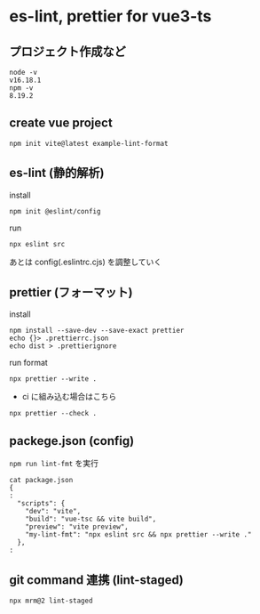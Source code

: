 # es-lint, prettier for vue3-ts

## プロジェクト作成など

```
node -v
v16.18.1
npm -v
8.19.2
```

## create vue project
```
npm init vite@latest example-lint-format
```

## es-lint (静的解析)
install
```
npm init @eslint/config
```
run
```
npx eslint src
```
あとは config(.eslintrc.cjs) を調整していく

## prettier (フォーマット)
install
```
npm install --save-dev --save-exact prettier
echo {}> .prettierrc.json
echo dist > .prettierignore
```

run format
```
npx prettier --write .
```
* ci に組み込む場合はこちら
```
npx prettier --check .
```

## packege.json (config)

`npm run lint-fmt` を実行

```
cat package.json
{
:
  "scripts": {
    "dev": "vite",
    "build": "vue-tsc && vite build",
    "preview": "vite preview",
    "my-lint-fmt": "npx eslint src && npx prettier --write ."
  },
:  
```

## git command 連携 (lint-staged)
```
npx mrm@2 lint-staged
```